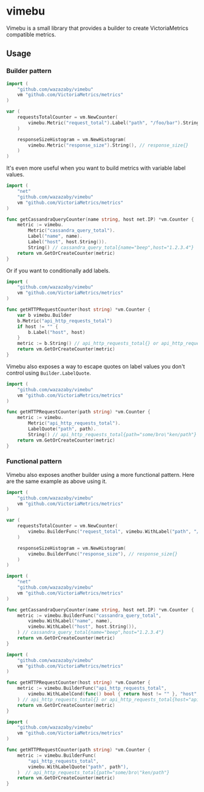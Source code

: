 # vimebu
Vimebu is a small library that provides a builder to create VictoriaMetrics compatible metrics.

## Usage
### Builder pattern
```go
import (
    "github.com/wazazaby/vimebu"
    vm "github.com/VictoriaMetrics/metrics"
)

var (
    requestsTotalCounter = vm.NewCounter(
        vimebu.Metric("request_total").Label("path", "/foo/bar").String(), // request_total{path="/foo/bar"}
    )

    responseSizeHistogram = vm.NewHistogram(
        vimebu.Metric("response_size").String(), // response_size{}
    )
)
```

It's even more useful when you want to build metrics with variable label values.
```go
import (
    "net"
    "github.com/wazazaby/vimebu"
    vm "github.com/VictoriaMetrics/metrics"
)

func getCassandraQueryCounter(name string, host net.IP) *vm.Counter {
    metric := vimebu.
        Metric("cassandra_query_total").
        Label("name", name).
        Label("host", host.String()).
        String() // cassandra_query_total{name="beep",host="1.2.3.4"}
    return vm.GetOrCreateCounter(metric)
}
```

Or if you want to conditionally add labels.
```go
import (
    "github.com/wazazaby/vimebu"
    vm "github.com/VictoriaMetrics/metrics"
)

func getHTTPRequestCounter(host string) *vm.Counter {
    var b vimebu.Builder
    b.Metric("api_http_requests_total")
    if host != "" {
        b.Label("host", host)
    }
    metric := b.String() // api_http_requests_total{} or api_http_requests_total{host="api.app.com"}
    return vm.GetOrCreateCounter(metric)
}
```

Vimebu also exposes a way to escape quotes on label values you don't control using `Builder.LabelQuote`.
```go
import (
    "github.com/wazazaby/vimebu"
    vm "github.com/VictoriaMetrics/metrics"
)

func getHTTPRequestCounter(path string) *vm.Counter {
    metric := vimebu.
        Metric("api_http_requests_total").
        LabelQuote("path", path).
        String() // api_http_requests_total{path="some/bro\"ken/path"}
    return vm.GetOrCreateCounter(metric)
}
```

### Functional pattern
Vimebu also exposes another builder using a more functional pattern. Here are the same example as above using it.
```go
import (
    "github.com/wazazaby/vimebu"
    vm "github.com/VictoriaMetrics/metrics"
)

var (
    requestsTotalCounter = vm.NewCounter(
        vimebu.BuilderFunc("request_total", vimebu.WithLabel("path", "/foo/bar")), // request_total{path="/foo/bar"}
    )

    responseSizeHistogram = vm.NewHistogram(
        vimebu.BuilderFunc("response_size"), // response_size{}
    )
)
```

```go
import (
    "net"
    "github.com/wazazaby/vimebu"
    vm "github.com/VictoriaMetrics/metrics"
)

func getCassandraQueryCounter(name string, host net.IP) *vm.Counter {
    metric := vimebu.BuilderFunc("cassandra_query_total",
        vimebu.WithLabel("name", name),
        vimebu.WithLabel("host", host.String()),
    ) // cassandra_query_total{name="beep",host="1.2.3.4"}
    return vm.GetOrCreateCounter(metric)
}
```

```go
import (
    "github.com/wazazaby/vimebu"
    vm "github.com/VictoriaMetrics/metrics"
)

func getHTTPRequestCounter(host string) *vm.Counter {
    metric := vimebu.BuilderFunc("api_http_requests_total",
        vimebu.WithLabelCond(func() bool { return host != "" }, "host", host),
    ) // api_http_requests_total{} or api_http_requests_total{host="api.app.com"}
    return vm.GetOrCreateCounter(metric)
}
```

```go
import (
    "github.com/wazazaby/vimebu"
    vm "github.com/VictoriaMetrics/metrics"
)

func getHTTPRequestCounter(path string) *vm.Counter {
    metric := vimebu.BuilderFunc(
        "api_http_requests_total",
        vimebu.WithLabelQuote("path", path"),
    )  // api_http_requests_total{path="some/bro\"ken/path"}
    return vm.GetOrCreateCounter(metric)
}
```
